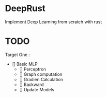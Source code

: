 # DeepRust
Implement Deep Learning from scratch with rust

# TODO

Target One :
- [] Basic MLP
    - [] Perceptron
    - [] Graph computation
    - [] Gradien Calculation
    - [] Backward
    - [] Update Models

